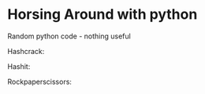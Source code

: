 # Horsing Around with python
Random python code - nothing useful

Hashcrack:

Hashit:

Rockpaperscissors:
